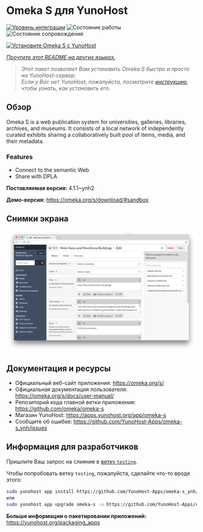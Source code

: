 <!--
Важно: этот README был автоматически сгенерирован <https://github.com/YunoHost/apps/tree/master/tools/readme_generator>
Он НЕ ДОЛЖЕН редактироваться вручную.
-->

# Omeka S для YunoHost

[![Уровень интеграции](https://dash.yunohost.org/integration/omeka-s.svg)](https://ci-apps.yunohost.org/ci/apps/omeka-s/) ![Состояние работы](https://ci-apps.yunohost.org/ci/badges/omeka-s.status.svg) ![Состояние сопровождения](https://ci-apps.yunohost.org/ci/badges/omeka-s.maintain.svg)

[![Установите Omeka S с YunoHost](https://install-app.yunohost.org/install-with-yunohost.svg)](https://install-app.yunohost.org/?app=omeka-s)

*[Прочтите этот README на других языках.](./ALL_README.md)*

> *Этот пакет позволяет Вам установить Omeka S быстро и просто на YunoHost-сервер.*  
> *Если у Вас нет YunoHost, пожалуйста, посмотрите [инструкцию](https://yunohost.org/install), чтобы узнать, как установить его.*

## Обзор

Omeka S is a web publication system for universities, galleries, libraries, archives, and museums. It consists of a local network of independently curated exhibits sharing a collaboratively built pool of items, media, and their metadata.

### Features

- Connect to the semantic Web
- Share with DPLA

**Поставляемая версия:** 4.1.1~ynh2

**Демо-версия:** <https://omeka.org/s/download/#sandbox>

## Снимки экрана

![Снимок экрана Omeka S](./doc/screenshots/omeka-s.png)

## Документация и ресурсы

- Официальный веб-сайт приложения: <https://omeka.org/s/>
- Официальная документация пользователя: <https://omeka.org/s/docs/user-manual/>
- Репозиторий кода главной ветки приложения: <https://github.com/omeka/omeka-s>
- Магазин YunoHost: <https://apps.yunohost.org/app/omeka-s>
- Сообщите об ошибке: <https://github.com/YunoHost-Apps/omeka-s_ynh/issues>

## Информация для разработчиков

Пришлите Ваш запрос на слияние в [ветку `testing`](https://github.com/YunoHost-Apps/omeka-s_ynh/tree/testing).

Чтобы попробовать ветку `testing`, пожалуйста, сделайте что-то вроде этого:

```bash
sudo yunohost app install https://github.com/YunoHost-Apps/omeka-s_ynh/tree/testing --debug
или
sudo yunohost app upgrade omeka-s -u https://github.com/YunoHost-Apps/omeka-s_ynh/tree/testing --debug
```

**Больше информации о пакетировании приложений:** <https://yunohost.org/packaging_apps>
